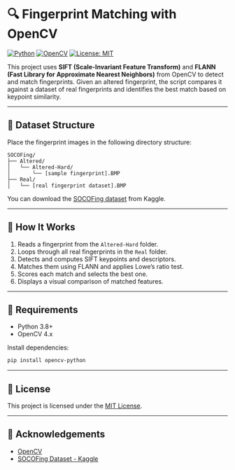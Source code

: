 # 🔍 Fingerprint Matching with OpenCV

[![Python](https://img.shields.io/badge/Python-3.8%2B-blue?logo=python)](https://www.python.org/)
[![OpenCV](https://img.shields.io/badge/OpenCV-4.x-green?logo=opencv)](https://opencv.org/)
[![License: MIT](https://img.shields.io/badge/License-MIT-yellow.svg)](https://opensource.org/licenses/MIT)

This project uses **SIFT (Scale-Invariant Feature Transform)** and **FLANN (Fast Library for Approximate Nearest Neighbors)** from OpenCV to detect and match fingerprints. Given an altered fingerprint, the script compares it against a dataset of real fingerprints and identifies the best match based on keypoint similarity.

---

## 📁 Dataset Structure

Place the fingerprint images in the following directory structure:

```
SOCOFing/
├── Altered/
│   └── Altered-Hard/
│       └── [sample fingerprint].BMP
├── Real/
│   └── [real fingerprint dataset].BMP
```

You can download the [SOCOFing dataset](https://www.kaggle.com/datasets/ruizgara/socofing?resource=download) from Kaggle.

---

## 🚀 How It Works

1. Reads a fingerprint from the `Altered-Hard` folder.
2. Loops through all real fingerprints in the `Real` folder.
3. Detects and computes SIFT keypoints and descriptors.
4. Matches them using FLANN and applies Lowe’s ratio test.
5. Scores each match and selects the best one.
6. Displays a visual comparison of matched features.

---

## 🧪 Requirements

- Python 3.8+
- OpenCV 4.x

Install dependencies:

```bash
pip install opencv-python
```

---

## 📄 License

This project is licensed under the [MIT License](LICENSE).

---

## 🤝 Acknowledgements

- [OpenCV](https://opencv.org/)
- [SOCOFing Dataset - Kaggle](https://www.kaggle.com/datasets/ruizgara/socofing?resource=download)

